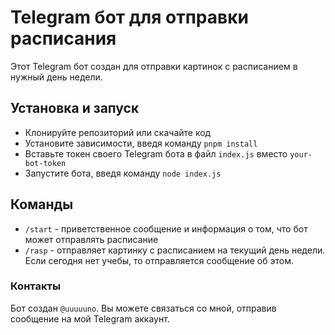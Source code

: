 # Telegram бот для отправки расписания

Этот Telegram бот создан для отправки картинок с расписанием в нужный день недели.

## Установка и запуск

- Клонируйте репозиторий или скачайте код
- Установите зависимости, введя команду `pnpm install`
- Вставьте токен своего Telegram бота в файл `index.js` вместо `your-bot-token`
- Запустите бота, введя команду `node index.js`

## Команды

- `/start` - приветственное сообщение и информация о том, что бот может отправлять расписание
- `/rasp` - отправляет картинку с расписанием на текущий день недели. Если сегодня нет учебы, то отправляется сообщение об этом.

### Контакты

Бот создан `@uuuuuno`. Вы можете связаться со мной, отправив сообщение на мой Telegram аккаунт.
